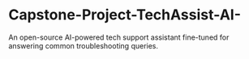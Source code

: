 # Capstone-Project-TechAssist-AI-
An open-source AI-powered tech support assistant fine-tuned for answering common troubleshooting queries.
